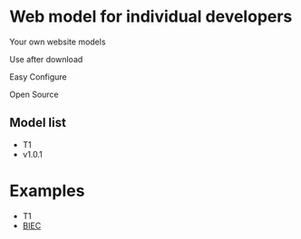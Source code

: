 # Web model for individual developers

Your own website models

Use after download

Easy Configure

Open Source

## Model list

- T1
 - v1.0.1
 
# Examples

- T1
 - [BIEC](www.biec.bashuschool.top)

